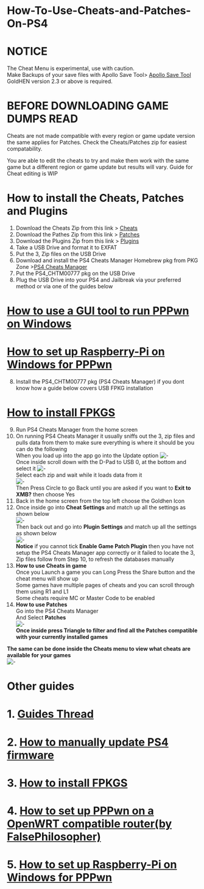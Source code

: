 # How-To-Use-Cheats-and-Patches-On-PS4
# NOTICE    
The Cheat Menu is experimental, use with caution.   
Make Backups of your save files with Apollo Save Tool> [Apollo Save Tool](https://pkg-zone.com/details/APOL00004)   
GoldHEN version 2.3 or above is required.

# BEFORE DOWNLOADING GAME DUMPS READ      
Cheats are not made compatible with every region or game update version the same applies for Patches. Check the Cheats/Patches zip for easiest compatability.   
     
You are able to edit the cheats to try and make them work with the same game but a different region or game update but results will vary. 
Guide for Cheat editing is WIP     
      

# How to install the Cheats, Patches and Plugins   
1. Download the Cheats Zip from this link > [Cheats](https://github.com/GoldHEN/GoldHEN_Cheat_Repository/archive/refs/heads/main.zip)        
2. Download the Pathes Zip from this link > [Patches](https://github.com/GoldHEN/GoldHEN_Patch_Repository/raw/gh-pages/patch1.zip)  
3. Download the Plugins Zip from this link > [Plugins](https://github.com/GoldHEN/GoldHEN_Plugins_Repository/releases/download/1.188/GoldPlugins-1.188-caacf011.zip)           
3. Take a USB Drive and format it to EXFAT        
4. Put the 3, Zip files on the USB Drive     
5. Download and install the PS4 Cheats Manager Homebrew pkg from PKG Zone >[PS4 Cheats Manager](https://pkg-zone.com/details/CHTM00777)   
6. Put the PS4_CHTM00777 pkg on the USB Drive    
7. Plug the USB Drive into your PS4 and Jailbreak via your preferred method or via one of the guides below   
# [How to use a GUI tool to run PPPwn on Windows](https://github.com/DrYenyen/PPPwnGo-Guide)    
# [How to set up Raspberry-Pi on Windows for PPPwn](https://github.com/DrYenyen/PPPwn-Setup-Guide-For-Raspberry-Pi)                  
8. Install the  PS4_CHTM00777 pkg (PS4 Cheats Manager)  if you dont know how a guide below covers USB FPKG installation    
# [How to install FPKGS](https://github.com/DrYenyen/How-To-Install-PS4-FPKGS)       
9. Run PS4 Cheats Manager from the home screen   
10. On running PS4 Cheats Manager it usually sniffs out the 3, zip files and pulls data from them to make sure everything is where it should be you can do the following   
When you load up into the app go into the Update option
![-](imgs/3.jpg)        
Once inside scroll down with the D-Pad to USB 0, at the bottom and select it
![-](imgs/4.jpg)     
Select each zip and wait while it loads data from it    
![-](imgs/6.jpg)         
Then Press Circle to go Back until you are asked if you want to **Exit to XMB?** then choose Yes   
11. Back in the home screen  from the top left choose the Goldhen Icon   
12. Once inside go  into **Cheat Settings** and match up all the settings as shown below   
![-](imgs/1.jpg)    
Then back out and go into **Plugin Settings** and match up all the settings as shown below   
![-](imgs/7.jpg)   
**Notice** if you cannot tick **Enable Game Patch Plugin** then you have not setup the PS4 Cheats Manager app correctly or it failed to locate the 3, Zip files follow from Step 10, to refresh the databases manually       
13. **How to use Cheats in game**      
Once you Launch a game you can Long Press the Share button and the cheat menu will show up   
Some games have multiple pages of cheats and you can scroll through them using R1 and L1    
Some cheats require MC or Master Code to be enabled    
14. **How to use Patches**      
Go into the PS4 Cheats Manager    
And Select **Patches**    
![-](imgs/8.jpg)    
**Once inside press Triangle to filter and find all the Patches compatible with your currently installed games**    
    
	
**The same can be done inside the Cheats menu to view what cheats are available for your games**      
![-](imgs/9.jpg)    
     
# Other guides    	    
# 1. [Guides Thread](https://github.com/DrYenyen/Guide-Links-For-PS4)                
# 2. [How to manually update PS4 firmware](https://github.com/DrYenyen/PS4-Firware-Update-Guide)                     
# 3. [How to install FPKGS](https://github.com/DrYenyen/How-To-Install-PS4-FPKGS)                  
# 4. [How to set up PPPwn on a OpenWRT compatible router(by FalsePhilosopher)](https://github.com/FalsePhilosopher/PPPwnWRT)           
# 5. [How to set up Raspberry-Pi on Windows for PPPwn](https://github.com/DrYenyen/PPPwn-Setup-Guide-For-Raspberry-Pi)         
      	   
